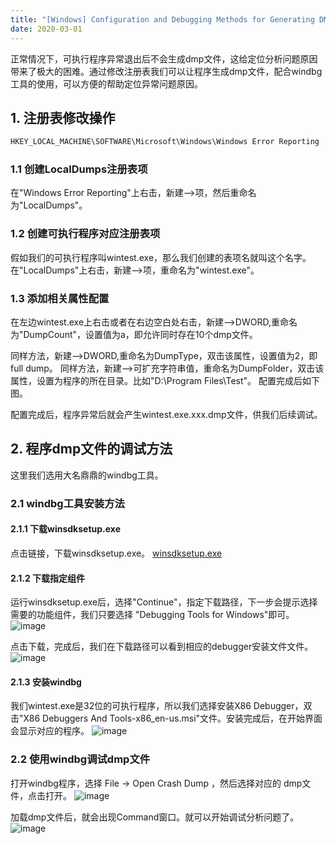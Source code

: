 ```yaml
---
title: "[Windows] Configuration and Debugging Methods for Generating DMP Files When an Executable Program Encounters an Exception"
date: 2020-03-01
---
```


正常情况下，可执行程序异常退出后不会生成dmp文件，这给定位分析问题原因带来了极大的困难。通过修改注册表我们可以让程序生成dmp文件，配合windbg工具的使用，可以方便的帮助定位异常问题原因。
## 1. 注册表修改操作

```powershell
HKEY_LOCAL_MACHINE\SOFTWARE\Microsoft\Windows\Windows Error Reporting
```

### 1.1 创建LocalDumps注册表项
在"Windows Error Reporting"上右击，新建-->项，然后重命名为"LocalDumps"。

### 1.2 创建可执行程序对应注册表项
假如我们的可执行程序叫wintest.exe，那么我们创建的表项名就叫这个名字。
在"LocalDumps"上右击，新建-->项，重命名为"wintest.exe"。


### 1.3 添加相关属性配置
在左边wintest.exe上右击或者在右边空白处右击，新建-->DWORD,重命名为"DumpCount"，设置值为a，即允许同时存在10个dmp文件。

同样方法，新建-->DWORD,重命名为DumpType，双击该属性，设置值为2，即full dump。
同样方法，新建-->可扩充字符串值，重命名为DumpFolder，双击该属性，设置为程序的所在目录。比如"D:\Program Files\Test"。
配置完成后如下图。

配置完成后，程序异常后就会产生wintest.exe.xxx.dmp文件，供我们后续调试。

## 2. 程序dmp文件的调试方法
这里我们选用大名鼎鼎的windbg工具。
### 2.1 windbg工具安装方法
#### 2.1.1 下载winsdksetup.exe
点击链接，下载winsdksetup.exe。
[winsdksetup.exe](https://download.microsoft.com/download/4/2/2/42245968-6A79-4DA7-A5FB-08C0AD0AE661/windowssdk/winsdksetup.exe)
#### 2.1.2 下载指定组件
运行winsdksetup.exe后，选择"Continue"，指定下载路径，下一步会提示选择需要的功能组件，我们只要选择 "Debugging Tools for Windows"即可。
![image](https://github.com/user-attachments/assets/3e66c4b6-df73-4ba1-b362-7f3fb2b6c3ac)

点击下载，完成后，我们在下载路径可以看到相应的debugger安装文件文件。
![image](https://github.com/user-attachments/assets/42bedeb2-0613-491e-b349-a26897d60b65)

#### 2.1.3 安装windbg
我们wintest.exe是32位的可执行程序，所以我们选择安装X86 Debugger，双击"X86 Debuggers And Tools-x86_en-us.msi"文件。安装完成后，在开始界面会显示对应的程序。
![image](https://github.com/user-attachments/assets/7fbe2cfc-a0b8-4b92-97d6-5dce97e4bfed)


### 2.2 使用windbg调试dmp文件
打开windbg程序，选择 File -> Open Crash Dump ，然后选择对应的 dmp文件，点击打开。
![image](https://github.com/user-attachments/assets/5ac0c075-39d7-4340-8ca0-ee4fb0815185)

加载dmp文件后，就会出现Command窗口。就可以开始调试分析问题了。
![image](https://github.com/user-attachments/assets/d82bfd0a-1c41-4c1b-929d-f9f9124f814a)



